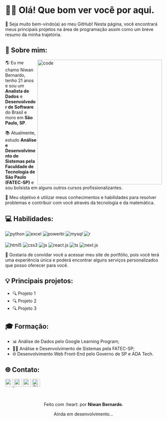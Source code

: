 <h1>👋🏻 Olá! Que bom ver você por aqui.</h1>
<p>🎉 Seja muito bem-vindo(a) ao meu GitHub! Nesta página, você encontrará meus principais projetos na área de programação assim como um breve resumo da minha trajetória.</p> 

<h2>👾 Sobre mim: </h2>
<img src="https://i.pinimg.com/originals/7d/07/a2/7d07a255678962d30d8717dcf5dbd266.gif" min-width="400px" max-width="400px" width="400px" align="right" alt="code">
<p allign="left">🌎 Eu me chamo Niwan Bernardo, tenho 21 anos e sou um <b>Analista de Dados</b> e <b>Desenvolvedor de Software</b> do Brasil e moro em <b>São Paulo, SP</b>.</p>
<p allign="left">📚 Atualmente, estudo <b>Análise e Desenvolvimento de Sistemas pela Faculdade de Tecnologia de São Paulo (FATEC-SP)</b> e sou bolsista em alguns outros cursos profissionalizantes. </p>
<p allign="left">🚀 Meu objetivo é utilizar meus conhecimentos e habilidades para resolver problemas e contribuir com você através da tecnologia e da matemática.</p>

<h2>💻 Habilidades: </h2>
<p>
<img align="center" alt="python" src="https://img.shields.io/badge/Python-14354C?style=for-the-badge&logo=python&logoColor=white"/>
<img align="center" alt="excel" src="https://img.shields.io/badge/Microsoft_Excel-217346?style=for-the-badge&logo=microsoft-excel&logoColor=white"/>
<img align="center" alt="powerbi" src="https://img.shields.io/badge/power_bi-F2C811?style=for-the-badge&logo=powerbi&logoColor=black"/>
<img align="center" alt="mysql" src="https://img.shields.io/badge/mysql-%2300f.svg?style=for-the-badge&logo=mysql&logoColor=white"/>
<img align="center" alt="r" src="https://img.shields.io/badge/r-%23276DC3.svg?style=for-the-badge&logo=r&logoColor=white"/>
<br>
<br>
<img align="center" alt="html5" src="https://img.shields.io/badge/HTML5-E34F26?style=for-the-badge&logo=html5&logoColor=white" />
<img align="center" alt="css3" src="https://img.shields.io/badge/CSS3-1572B6?style=for-the-badge&logo=css3&logoColor=white" />
<img align="center" alt="js" src="https://img.shields.io/badge/JavaScript-F7DF1E?style=for-the-badge&logo=javascript&logoColor=black" /> 
<img align="center" alt="react.js" src="https://img.shields.io/badge/React-20232A?style=for-the-badge&logo=react&logoColor=61DAFB" />
<img align="center" alt="ts" src="https://img.shields.io/static/v1?style=for-the-badge&message=TypeScript&color=3178C6&logo=TypeScript&logoColor=FFFFFF&label=" /> 
<img align="center" alt="next.js" src="https://img.shields.io/badge/Next-black?style=for-the-badge&logo=next.js&logoColor=white" />
</p>

<p>💼 Gostaria de convidar você a acessar meu site de portfólio, pois você terá uma experiência única e poderá encontrar alguns serviços personalizados que posso oferecer para você.</p>

<h2>💡 Principais projetos:</h2>
<ul>
    <li>🔍 Projeto 1</li>
    <li>🔍 Projeto 2</li>
    <li>🔍 Projeto 3</li>
</ul>

<h2>🎓 Formação: </h2>
<ul>
    <li>📊 Análise de Dados pelo Google Learning Program;</li>
    <li>👨‍💻 Análise e Desenvolvimento de Sistemas pela FATEC-SP;</li>
    <li>🌐 Desenvolvimento Web Front-End pelo Governo de SP e ADA Tech.</li>
</ul>

<h2>🌐 Contato: </h2>
<p>
<a href="https://www.linkedin.com/in/niwanbernardo"><img src="https://img.shields.io/badge/linkedin-%230077B5.svg?&style=for-the-badge&logo=linkedin&logoColor=white" target="_blank" height=25> </a>
<a href="https://api.whatsapp.com/send?phone=5511991359164" target="_blank"><img src="https://img.shields.io/badge/WhatsApp-25D366?style=for-the-badge&logo=whatsapp&logoColor=white" target="_blank" height=25></a>
<a href="https://www.instagram.com/devniwan/"><img src="https://img.shields.io/badge/instagram-%23E4405F.svg?&style=for-the-badge&logo=instagram&logoColor=white" target="_blank" height=25></a> 
<a href="https://github.com/devniwan" target="_blank"><img alt="Github" src="https://img.shields.io/badge/GitHub-%2312100E.svg?&style=for-the-badge&logo=Github&logoColor=white" target="_blank" height=25 /></a>
</p>

<br>

<div align="center">
  <p>Feito com :heart: por <b>Niwan Bernardo</b>.</p>
  <p>Ainda em desenvolvimento...</p>
</div>


